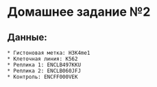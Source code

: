# Домашнее задание №2

## Данные:
    * Гистоновая метка: H3K4me1
    * Клеточная линия: K562
    * Реплика 1: ENCLB497KKU
    * Реплика 2: ENCLB060JFJ
    * Контроль: ENCFF000VEK 

    
